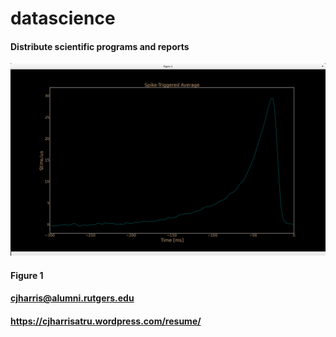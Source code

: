 # datascience
#### Distribute scientific programs and reports
![image](image/sta.png "figure 1")
#### Figure 1

#### cjharris@alumni.rutgers.edu
#### https://cjharrisatru.wordpress.com/resume/
